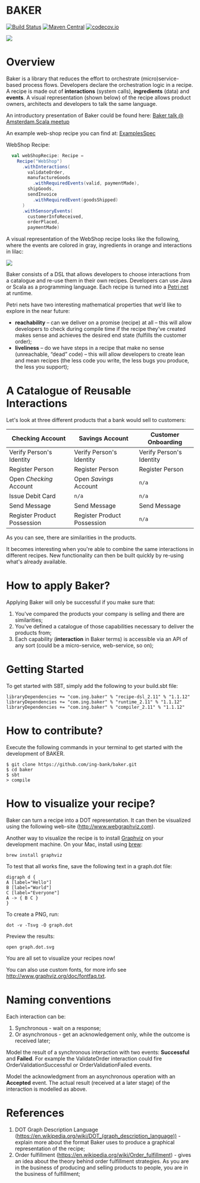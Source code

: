 # BAKER

[![Build Status](https://api.travis-ci.org/ing-bank/baker.png?branch=master)](https://travis-ci.org/ing-bank/baker)
[![Maven Central](https://img.shields.io/maven-central/v/com.ing.baker/runtime_2.11.svg)](https://maven-badges.herokuapp.com/maven-central/com.ing.baker/runtime_2.11)
[![codecov.io](http://codecov.io/github/ing-bank/baker/coverage.svg?branch=master)](https://codecov.io/gh/ing-bank/baker?branch=master)

![](baker.png)

# Overview

Baker is a library that reduces the effort to orchestrate (micro)service-based process flows.
Developers declare the orchestration logic in a recipe.
A recipe is made out of **interactions** (system calls), **ingredients** (data) and **events**.
A visual representation (shown below) of the recipe allows product owners, architects and developers to talk the same language.

An introductory presentation of Baker could be found here: [Baker talk @ Amsterdam.Scala meetup](https://www.slideshare.net/BekirOguz/designing-process-flows-with-baker)

An example web-shop recipe you can find at: [ExamplesSpec](https://github.com/ing-bank/baker/blob/master/test-module/src/test/scala/com/ing/baker/ExamplesSpec.scala) 

WebShop Recipe:
```scala
  val webShopRecipe: Recipe =
    Recipe("WebShop")
      .withInteractions(
        validateOrder,
        manufactureGoods
          .withRequiredEvents(valid, paymentMade),
        shipGoods,
        sendInvoice
          .withRequiredEvent(goodsShipped)
      )
      .withSensoryEvents(
        customerInfoReceived,
        orderPlaced,
        paymentMade)
```
A visual representation of the WebShop recipe looks like the following, where the events are colored in gray, ingredients in orange and interactions in lilac:

![](webshop.png)


Baker consists of a DSL that allows developers to choose interactions from a catalogue and re-use them in their own recipes.
Developers can use Java or Scala as a programming language. Each recipe is turned into a [Petri net](https://www.wikiwand.com/en/Petri_net) at runtime.

Petri nets have two interesting mathematical properties that we’d like to explore in the near future:
- **reachability** – can we deliver on a promise (recipe) at all – this will allow developers to check during compile time if the recipe they’ve created makes sense and achieves the desired end state (fulfills the customer order);
- **liveliness** – do we have steps in a recipe that make no sense (unreachable, “dead” code) – this will allow developers to create lean and mean recipes (the less code you write, the less bugs you produce, the less you support);

# A Catalogue of Reusable Interactions
Let's look at three different products that a bank would sell to customers:

Checking Account | Savings Account | Customer Onboarding
--- | --- | ---
Verify Person's Identity | Verify Person's Identity | Verify Person's Identity
Register Person | Register Person | Register Person
Open *Checking* Account | Open *Savings* Account | `n/a`
Issue Debit Card | `n/a` | `n/a`
Send Message | Send Message | Send Message
Register Product Possession | Register Product Possession | `n/a`

As you can see, there are similarities in the products.

It becomes interesting when you're able to combine the same interactions in different recipes. New functionality can then be built quickly by re-using what's already available.

# How to apply Baker?
Applying Baker will only be successful if you make sure that:
1. You've compared the products your company is selling and there are similarities;
2. You've defined a catalogue of those capabilities necessary to deliver the products from;
3. Each capability (**interaction** in Baker terms) is accessible via an API of any sort (could be a micro-service, web-service, so on);

# Getting Started

To get started with SBT, simply add the following to your build.sbt file:

```
libraryDependencies += "com.ing.baker" % "recipe-dsl_2.11" % "1.1.12"
libraryDependencies += "com.ing.baker" % "runtime_2.11" % "1.1.12"
libraryDependencies += "com.ing.baker" % "compiler_2.11" % "1.1.12"
```

# How to contribute?

Execute the following commands in your terminal to get started with the development of BAKER.


```
$ git clone https://github.com/ing-bank/baker.git
$ cd baker
$ sbt
> compile
```

# How to visualize your recipe?
Baker can turn a recipe into a DOT representation. It can then be visualized using the following web-site (http://www.webgraphviz.com).

Another way to visualize the recipe is to install [Graphviz](http://www.graphviz.org) on your development machine. On your Mac, install using [brew](https://brew.sh):

```
brew install graphviz
```

To test that all works fine, save the following text in a graph.dot file:

```
digraph d {
A [label="Hello"]
B [label="World"]
C [label="Everyone"]
A -> { B C }
}
```

To create a PNG, run:

```
dot -v -Tsvg -O graph.dot
```

Preview the results:

```
open graph.dot.svg
```

You are all set to visualize your recipes now!

You can also use custom fonts, for more info see <http://www.graphviz.org/doc/fontfaq.txt>.

# Naming conventions
Each interaction can be:

1. Synchronous - wait on a response;
2. Or asynchronous - get an acknowledgement only, while the outcome is received later;

Model the result of a synchronous interaction with two events: **Successful** and **Failed**. For example the ValidateOrder interaction could fire OrderValidationSuccessful or OrderValidationFailed events.

Model the acknowledgment from an asynchronous operation with an **Accepted** event. The actual result (received at a later stage) of the interaction is modelled as above.

# References
1. DOT Graph Description Language (https://en.wikipedia.org/wiki/DOT_(graph_description_language)) - explain more about the format Baker uses to produce a graphical representation of the recipe;
2. Order fulfillment (https://en.wikipedia.org/wiki/Order_fulfillment) - gives an idea about the theory behind order fulfillment strategies. As you are in the business of producing and selling products to people, you are in the business of fulfillment;
